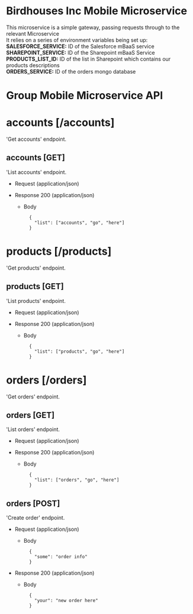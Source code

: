 # Birdhouses Inc Mobile Microservice

This microservice is a simple gateway, passing requests through to the relevant Microservice  
It relies on a series of environment variables being set up:  
__SALESFORCE_SERVICE:__ ID of the Salesforce mBaaS service  
__SHAREPOINT_SERVICE:__ ID of the Sharepoint mBaaS Service  
__PRODUCTS_LIST_ID:__ ID of the list in Sharepoint which contains our products descriptions  
__ORDERS_SERVICE:__ ID of the orders mongo database  
  
# Group Mobile Microservice API

# accounts [/accounts]

'Get accounts' endpoint.

## accounts [GET] 

'List accounts' endpoint.

+ Request (application/json)

+ Response 200 (application/json)
    + Body
    
            {
              "list": ["accounts", "go", "here"]
            }
            
# products [/products]

'Get products' endpoint.

## products [GET] 

'List products' endpoint.

+ Request (application/json)

+ Response 200 (application/json)
    + Body
    
            {
              "list": ["products", "go", "here"]
            }

# orders [/orders]

'Get orders' endpoint.

## orders [GET] 

'List orders' endpoint.

+ Request (application/json)

+ Response 200 (application/json)
    + Body
    
            {
              "list": ["orders", "go", "here"]
            }

## orders [POST] 

'Create order' endpoint.

+ Request (application/json)
    + Body
    
            {
              "some": "order info"
            }

+ Response 200 (application/json)
    + Body
    
            {
              "your": "new order here"
            }
